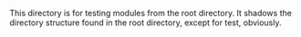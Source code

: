 This directory is for testing modules from the root directory. It shadows the
directory structure found in the root directory, except for test, obviously.
